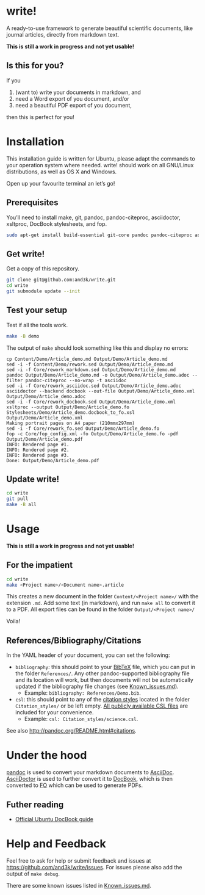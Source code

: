 # write!

A ready-to-use framework to generate beautiful scientific documents, like journal articles, directly from markdown text.

**This is still a work in progress and not yet usable!**


## Is this for you?

If you

1. (want to) write your documents in markdown, and
2. need a Word export of you document, and/or
3. need a beautiful PDF export of you document,

then this is perfect for you!



# Installation

This installation guide is written for Ubuntu, please adapt the commands to your operation system where needed. write! should work on all GNU/Linux distributions, as well as OS X and Windows.

Open up your favourite terminal an let’s go!


## Prerequisites

You’ll need to install make, git, pandoc, pandoc-citeproc, asciidoctor, xsltproc, DocBook stylesheets, and fop.

```sh
sudo apt-get install build-essential git-core pandoc pandoc-citeproc asciidoctor xsltproc docbook-xsl fop
```


## Get write!

Get a copy of this repository.

```sh
git clone git@github.com:and3k/write.git
cd write
git submodule update --init
```


## Test your setup

Test if all the tools work.

```sh
make -B demo
```

The output of `make` should look something like this and display no errors:

```
cp Content/Demo/Article_demo.md Output/Demo/Article_demo.md
sed -i -f Content/Demo/rework.sed Output/Demo/Article_demo.md
sed -i -f Core/rework_markdown.sed Output/Demo/Article_demo.md
pandoc Output/Demo/Article_demo.md -o Output/Demo/Article_demo.adoc --filter pandoc-citeproc --no-wrap -t asciidoc
sed -i -f Core/rework_asciidoc.sed Output/Demo/Article_demo.adoc
asciidoctor --backend docbook --out-file Output/Demo/Article_demo.xml Output/Demo/Article_demo.adoc
sed -i -f Core/rework_docbook.sed Output/Demo/Article_demo.xml
xsltproc --output Output/Demo/Article_demo.fo Stylesheets/Demo/Article_demo.docbook_to_fo.xsl Output/Demo/Article_demo.xml
Making portrait pages on A4 paper (210mmx297mm)
sed -i -f Core/rework_fo.sed Output/Demo/Article_demo.fo
fop -c Core/fop_config.xml -fo Output/Demo/Article_demo.fo -pdf Output/Demo/Article_demo.pdf
INFO: Rendered page #1.
INFO: Rendered page #2.
INFO: Rendered page #3.
Done: Output/Demo/Article_demo.pdf
```

## Update write!

```sh
cd write
git pull
make -B all
```



# Usage

**This is still a work in progress and not yet usable!**


## For the impatient

```sh
cd write
make <Project name>/<Document name>.article
```

This creates a new document in the folder `Content/<Project name>/` with the extension `.md`. Add some text (in markdown), and run `make all` to convert it to a PDF. All export files can be found in the folder `Output/<Project name>/`

Voila!


## References/Bibliography/Citations

In the YAML header of your document, you can set the following:

* `bibliography`: this should point to your [BibTeX](https://en.wikipedia.org/wiki/BibTeX) file, which you can put in the folder `References/`. Any other pandoc-supported bibliography file and its location will work, but then documents will not be automatically updated if the bibliography file changes (see [Known_issues.md](https://github.com/and3k/write/blob/master/Known_issues.md)).
  * Example: `bibliography: References/Demo.bib`.
* `csl`: this should point to any of the [citation styles](http://citationstyles.org/) located in the folder `Citation_styles/` or be left empty. [All publicly available CSL files](https://github.com/citation-style-language/styles) are included for your convenience.
  * Example: `csl: Citation_styles/science.csl`.

See also http://pandoc.org/README.html#citations.




# Under the hood

[pandoc](https://en.wikipedia.org/wiki/Pandoc) is used to convert your markdown documents to [AsciiDoc](https://en.wikipedia.org/wiki/AsciiDoc). [AsciiDoctor](http://asciidoctor.org/) is used to further convert it to [DocBook](https://en.wikipedia.org/wiki/DocBook), which is then converted to [FO](https://en.wikipedia.org/wiki/XSL_Formatting_Objects) which can be used to generate PDFs.


## Futher reading

* [Official Ubuntu DocBook guide](https://help.ubuntu.com/community/DocBook)


# Help and Feedback

Feel free to ask for help or submit feedback and issues at https://github.com/and3k/write/issues. For issues please also add the output of `make debug`.

There are some known issues listed in [Known_issues.md](https://github.com/and3k/write/blob/master/Known_issues.md).
